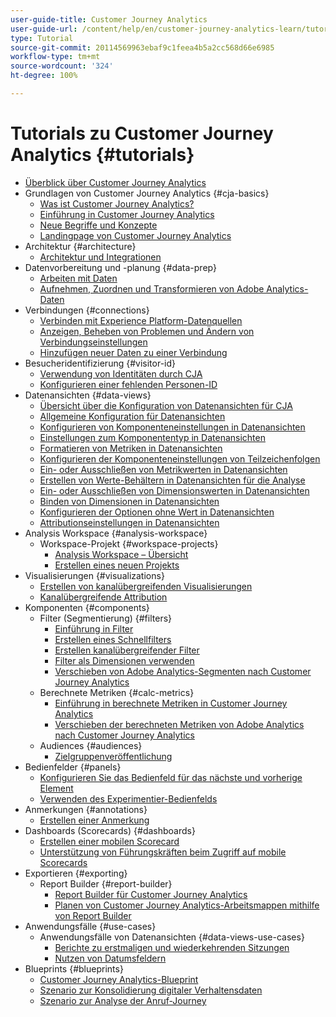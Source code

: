 ```yaml
---
user-guide-title: Customer Journey Analytics
user-guide-url: /content/help/en/customer-journey-analytics-learn/tutorials/overview.html
type: Tutorial
source-git-commit: 20114569963ebaf9c1feea4b5a2cc568d66e6985
workflow-type: tm+mt
source-wordcount: '324'
ht-degree: 100%

---
```



# Tutorials zu Customer Journey Analytics {#tutorials}

+ [Überblick über Customer Journey Analytics](overview.md)
+ Grundlagen von Customer Journey Analytics {#cja-basics}
   + [Was ist Customer Journey Analytics?](cja-basics/what-is-customer-journey-analytics.md)
   + [Einführung in Customer Journey Analytics](cja-basics/understanding-customer-journey-analytics.md)
   + [Neue Begriffe und Konzepte](cja-basics/new-terms-and-concepts-in-cja.md)
   + [Landingpage von Customer Journey Analytics](cja-basics/customer-journey-analytics-landing-page.md)
+ Architektur {#architecture}
   + [Architektur und Integrationen](architecture/architecture-and-integrations-of-cja.md)
+ Datenvorbereitung und -planung {#data-prep}
   + [Arbeiten mit Daten](data-prep/working-with-data-in-cja.md)
   + [Aufnehmen, Zuordnen und Transformieren von Adobe Analytics-Daten](data-prep/ingest-map-and-transform-adobe-analytics-data.md)
+ Verbindungen {#connections}
   + [Verbinden mit Experience Platform-Datenquellen](connections/connecting-customer-journey-analytics-to-data-sources-in-platform.md)
   + [Anzeigen, Beheben von Problemen und Ändern von Verbindungseinstellungen](connections/connections-details-experience-in-cja.md)
   + [Hinzufügen neuer Daten zu einer Verbindung](connections/add-past-data-to-an-existing-connection-in-cja.md)
+ Besucheridentifizierung {#visitor-id}
   + [Verwendung von Identitäten durch CJA](visitor-id/understanding-how-customer-journey-analytics-uses-identity.md)
   + [Konfigurieren einer fehlenden Personen-ID](visitor-id/configure-missing-person-id.md)
+ Datenansichten {#data-views}
   + [Übersicht über die Konfiguration von Datenansichten für CJA](data-views/overview-of-configuring-data-views-for-cja.md)
   + [Allgemeine Konfiguration für Datenansichten](data-views/basic-configuration-for-data-views.md)
   + [Konfigurieren von Komponenteneinstellungen in Datenansichten](data-views/configuring-component-settings-in-data-views.md)
   + [Einstellungen zum Komponententyp in Datenansichten](data-views/component-type-settings-in-data-views.md)
   + [Formatieren von Metriken in Datenansichten](data-views/formatting-metrics-in-data-views.md)
   + [Konfigurieren der Komponenteneinstellungen von Teilzeichenfolgen](data-views/configure-substring-component-settings.md)
   + [Ein- oder Ausschließen von Metrikwerten in Datenansichten](data-views/include-or-exclude-metric-values-in-data-views.md)
   + [Erstellen von Werte-Behältern in Datenansichten für die Analyse](data-views/creating-value-buckets-in-data-views-for-analysis.md)
   + [Ein- oder Ausschließen von Dimensionswerten in Datenansichten](data-views/include-or-exclude-dimension-values-in-data-views.md)
   + [Binden von Dimensionen in Datenansichten](data-views/binding-dimensions-in-data-views.md)
   + [Konfigurieren der Optionen ohne Wert in Datenansichten](data-views/configure-no-value-options-in-data-views.md)
   + [Attributionseinstellungen in Datenansichten](data-views/attribution-settings-in-data-views.md)
+ Analysis Workspace {#analysis-workspace}
   + Workspace-Projekt {#workspace-projects}
      + [Analysis Workspace – Übersicht](analysis-workspace/workspace-projects/analysis-workspace-overview.md)
      + [Erstellen eines neuen Projekts](analysis-workspace/workspace-projects/build-a-new-project.md)
+ Visualisierungen {#visualizations}
   + [Erstellen von kanalübergreifenden Visualisierungen](visualizations/creating-cross-channel-visualizations-in-customer-journey-analytics.md)
   + [Kanalübergreifende Attribution](visualizations/cross-channel-attribution-in-customer-journey-analytics.md)
+ Komponenten {#components}
   + Filter (Segmentierung) {#filters}
      + [Einführung in Filter](components/filters/introduction-to-filters-in-cja.md)
      + [Erstellen eines Schnellfilters](components/filters/create-a-quick-filter.md)
      + [Erstellen kanalübergreifender Filter](components/filters/creating-cross-channel-filters-in-customer-journey-analytics.md)
      + [Filter als Dimensionen verwenden](components/filters/use-filters-as-dimensions.md)
      + [Verschieben von Adobe Analytics-Segmenten nach Customer Journey Analytics](components/filters/moving-adobe-analytics-segments-to-customer-journey-analytics.md)
   + Berechnete Metriken {#calc-metrics}
      + [Einführung in berechnete Metriken in Customer Journey Analytics](components/calc-metrics/introduction-to-calculated-metrics-in-customer-journey-analytics.md)
      + [Verschieben der berechneten Metriken von Adobe Analytics nach Customer Journey Analytics](components/calc-metrics/moving-your-calculated-metrics-from-adobe-analytics-to-customer-journey-analytics.md)
   + Audiences {#audiences}
      + [Zielgruppenveröffentlichung](components/audiences/audience-publishing-for-cja.md)
+ Bedienfelder {#panels}
   + [Konfigurieren Sie das Bedienfeld für das nächste und vorherige Element](panels/configure-next-previous-item-panel.md)
   + [Verwenden des Experimentier-Bedienfelds](panels/use-the-experimentation-panel.md)
+ Anmerkungen {#annotations}
   + [Erstellen einer Anmerkung](components/create-an-annotation.md)
+ Dashboards (Scorecards) {#dashboards}
   + [Erstellen einer mobilen Scorecard](dashboards/create-a-mobile-scorecard.md)
   + [Unterstützung von Führungskräften beim Zugriff auf mobile Scorecards](dashboards/assist-executives-to-access-mobile-scorecards.md)
+ Exportieren {#exporting}
   + Report Builder {#report-builder}
      + [Report Builder für Customer Journey Analytics](exporting/report-builder/report-builder-for-customer-journey-analytics.md)
      + [Planen von Customer Journey Analytics-Arbeitsmappen mithilfe von Report Builder](exporting/report-builder/schedule-cja-workbooks-using-report-builder.md)
+ Anwendungsfälle {#use-cases}
   + Anwendungsfälle von Datenansichten {#data-views-use-cases}
      + [Berichte zu erstmaligen und wiederkehrenden Sitzungen](use-cases/data-views-use-cases/first-time-and-returning-sessions.md)
      + [Nutzen von Datumsfeldern](use-cases/data-views-use-cases/leverage-date-field-support.md)
+ Blueprints {#blueprints}
   + [Customer Journey Analytics-Blueprint](https://experienceleague.adobe.com/docs/blueprints-learn/architecture/customer-journey-analytics/overview.html?lang=de)
   + [Szenario zur Konsolidierung digitaler Verhaltensdaten](https://experienceleague.adobe.com/docs/blueprints-learn/architecture/customer-journey-analytics/digital-behavioral-data-consolidation.html?lang=de)
   + [Szenario zur Analyse der Anruf-Journey](https://experienceleague.adobe.com/docs/blueprints-learn/architecture/customer-journey-analytics/call-deflect.html?lang=de#customer-journey-analytics)



[def]: analysis-workspace/workspace-projects/build-a-new-project.md
